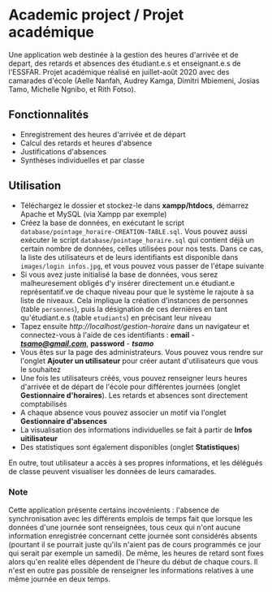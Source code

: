 # Academic project / Projet académique
Une application web destinée à la gestion des heures d'arrivée et de depart, des retards et absences des étudiant.e.s et enseignant.e.s de l'ESSFAR. Projet académique réalisé en juillet-août 2020 avec des camarades d'école (Aelle Nanfah, Audrey Kamga, Dimitri Mbiemeni, Josias Tamo, Michelle Ngnibo, et Rith Fotso).


## Fonctionnalités
- Enregistrement des heures d'arrivée et de départ
- Calcul des retards et heures d'absence
- Justifications d'absences
- Synthèses individuelles et par classe

## Utilisation
- Téléchargez le dossier et stockez-le dans **xampp/htdocs**, démarrez Apache et MySQL (via Xampp par exemple)
- Créez la base de données, en exécutant le script `database/pointage_horaire-CREATION-TABLE.sql`. Vous pouvez aussi exécuter le script `database/pointage_horaire.sql` qui contient déjà un certain nombre de données, celles utilisées pour nos tests. Dans ce cas, la liste des utilisateurs et de leurs identifiants est disponible dans `images/login infos.jpg`, et vous pouvez vous passer de l'étape suivante
- Si vous avez juste initialisé la base de données, vous serez malheuresement obligés d'y insérer directement un.e étudiant.e représentatif.ve de chaque niveau pour que le système le rajoute à sa liste de niveaux. Cela implique la création d'instances de personnes (table `personnes`), puis la désignation de ces dernières en tant qu'étudiant.e.s (table `etudiants`) en précisant leur niveau
- Tapez ensuite *http://localhost/gestion-horaire* dans un navigateur et connectez-vous à l'aide de ces identifiants : **email** - ***tsamo@gmail.com***, **password** - ***tsamo***
- Vous êtes sur la page des administrateurs. Vous pouvez vous rendre sur l'onglet **Ajouter un utilisateur** pour créer autant d'utilisateurs que vous le souhaitez
- Une fois les utilisateurs créés, vous pouvez renseigner leurs heures d'arrivée et de départ de l'école pour différentes journées (onglet **Gestionnaire d'horaires**). Les retards et absences sont directement comptabilisés
- A chaque absence vous pouvez associer un motif via l'onglet **Gestionnaire d'absences**
- La visualisation des informations individuelles se fait à partir de **Infos uitilisateur**
- Des statistiques sont également disponibles (onglet **Statistiques**)

En outre, tout utilisateur a accès à ses propres informations, et les délégués de classe peuvent visualiser les données de leurs camarades.

### Note
Cette application présente certains incovénients : l'absence de synchronisation avec les différents emplois de temps fait que lorsque les données d'une journée sont renseignées, tous ceux qui n'ont aucune information enregistrée concernant cette journée sont considérés absents (pourtant il se pourrait juste qu'ils n'aient pas de cours programmés ce jour qui serait par exemple un samedi). De même, les heures de retard sont fixes alors qu'en realité elles dépendent de l'heure du début de chaque cours. Il n'est en outre pas possible de renseigner les informations relatives à une même journée en deux temps.
